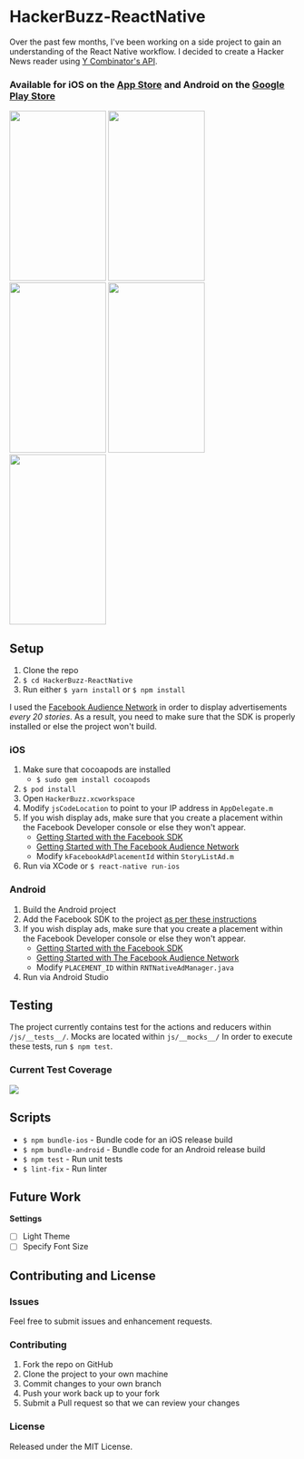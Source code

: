 # HackerBuzz-ReactNative

Over the past few months, I've been working on a side project to gain an understanding of the React Native workflow. I decided to create a Hacker News reader using [Y Combinator's API](https://github.com/HackerNews/API).

### Available for iOS on the [App Store](https://itunes.apple.com/app/hacker-buzz/id1292825792?mt=8) and Android on the [Google Play Store](https://play.google.com/store/apps/details?id=com.hackerbuzz)

<img src="https://raw.githubusercontent.com/RCiesielczuk/HackerBuzz-ReactNative/master/images/1.png" width="170" height="300" /> 
<img src="images/2.png" width="170" height="300" />
<img src="images/3.png" width="170" height="300" /> 
<img src="images/4.png" width="170" height="300" />
<img src="images/5.png" width="170" height="300" />

## Setup

1. Clone the repo
2. `$ cd HackerBuzz-ReactNative`
3. Run either `$ yarn install` or `$ npm install`

I used the [Facebook Audience Network](https://developers.facebook.com/products/audience-network/overview/) in order to display advertisements _every 20 stories_. As a result, you need to make sure that the SDK is properly installed or else the project won't build.

### iOS
1. Make sure that cocoapods are installed
   - `$ sudo gem install cocoapods`
2. `$ pod install`
3. Open `HackerBuzz.xcworkspace`
4. Modify `jsCodeLocation` to point to your IP address in `AppDelegate.m`
6. If you wish display ads, make sure that you create a placement within the Facebook Developer console or else they won't appear.
   - [Getting Started with the Facebook SDK](https://developers.facebook.com/docs/ios/getting-started/#settings)
   - [Getting Started with The Facebook Audience Network](https://developers.facebook.com/docs/audience-network)
   - Modify `kFacebookAdPlacementId` within `StoryListAd.m`
7. Run via XCode or `$ react-native run-ios`

### Android

1. Build the Android project
2. Add the Facebook SDK to the project [as per these instructions](https://developers.facebook.com/docs/android/getting-started/#sdk-project)
3. If you wish display ads, make sure that you create a placement within the Facebook Developer console or else they won't appear.
   - [Getting Started with the Facebook SDK](https://developers.facebook.com/docs/android/getting-started/#settings)
   - [Getting Started with The Facebook Audience Network](https://developers.facebook.com/docs/audience-network)
   - Modify `PLACEMENT_ID` within `RNTNativeAdManager.java`
4. Run via Android Studio

## Testing

The project currently contains test for the actions and reducers within `/js/__tests__/`. Mocks are located within `js/__mocks__/` In order to execute these tests, run `$ npm test`.

### Current Test Coverage

<img src="https://i.imgur.com/4sulKRi.png" />

## Scripts

- `$ npm bundle-ios` - Bundle code for an iOS release build
- `$ npm bundle-android` - Bundle code for an Android release build
- `$ npm test` - Run unit tests
- `$ lint-fix` - Run linter

## Future Work

**Settings**
- [ ] Light Theme
- [ ] Specify Font Size

## Contributing and License

### Issues

Feel free to submit issues and enhancement requests.

### Contributing

1. Fork the repo on GitHub
2. Clone the project to your own machine
3. Commit changes to your own branch
4. Push your work back up to your fork
5. Submit a Pull request so that we can review your changes

### License

Released under the MIT License.
